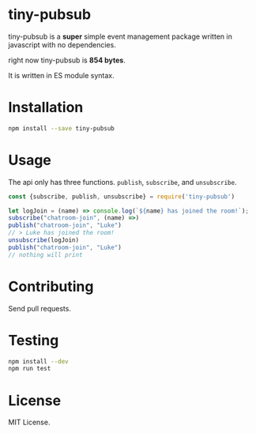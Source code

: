 # tiny-pubsub
tiny-pubsub is a __super__ simple event management package written in javascript with no dependencies.

right now tiny-pubsub is __854 bytes__.

It is written in ES module syntax.

# Installation
```bash
npm install --save tiny-pubsub
```

# Usage
The api only has three functions.  `publish`, `subscribe`, and `unsubscribe`.

```javascript
const {subscribe, publish, unsubscribe} = require('tiny-pubsub')

let logJoin = (name) => console.log(`${name} has joined the room!`);
subscribe("chatroom-join", (name) =>)
publish("chatroom-join", "Luke")
// > Luke has joined the room!
unsubscribe(logJoin)
publish("chatroom-join", "Luke")
// nothing will print
```

# Contributing
Send pull requests.

# Testing
```bash
npm install --dev
npm run test
```

# License
MIT License.

